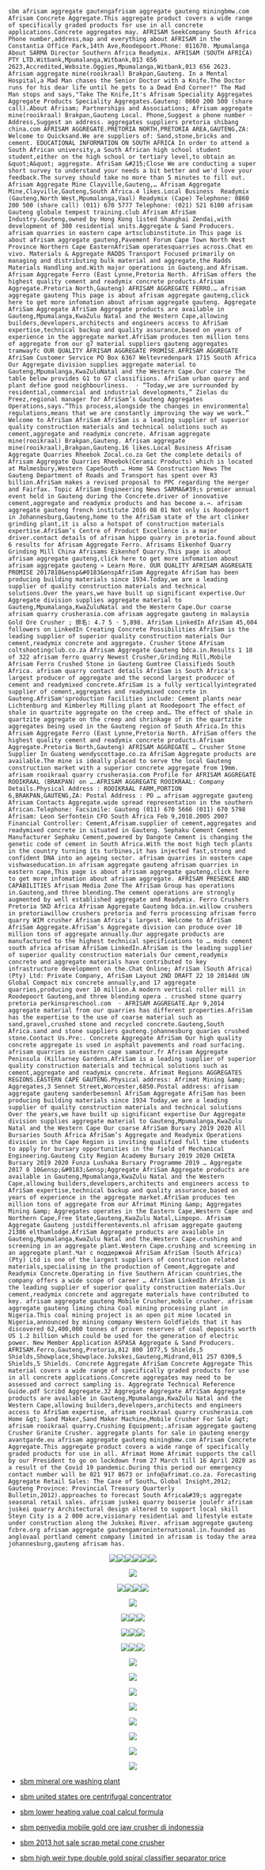 
```
sbm afrisam aggregate gautengafrisam aggregate gauteng miningbmw.com Afrisam Concrete Aggregate.This aggregate product covers a wide range of specifically graded products for use in all concrete applications.Concrete aggregates may. AFRISAM SeekCompany South Africa Phone number,address,map and everything about AFRISAM in the Constantia Office Park,14th Ave,Roodepoort.Phone: 011670. Mpumalanga About SARMA Director Southern Africa Readymix. AFRISAM (SOUTH AFRICA) PTY LTD.Witbank,Mpumalanga,Witbank,013 656 2623,Accredited,Website.Oggies,Mpumalanga,Witbank,013 656 2623. Afrisam aggregate mine(rooikraal) Brakpan,Gauteng. In a Mental Hospital,a Mad Man chases the Senior Doctor with a Knife.The Doctor runs for his dear life until he gets to a Dead End Corner!" The Mad Man stops and says,"Take The Knife,It's Afrisam Speciality Aggregates Aggregate Products Speciality Aggregates.Gauteng: 0860 200 500 (share call).About Afrisam; Partnerships and Associations; Afrisam aggregate mine(rooikraal) Brakpan,Gauteng Local. Phone,Suggest a phone number · Address,Suggest an address. aggregates suppliers pretoria shibang china.com AFRISAM AGGREGATE.PRETORIA NORTH,PRETORIA AREA,GAUTENG,ZA: Welcome to Quicksand.We are suppliers of: Sand,stone,bricks and cement. EDUCATIONAL INFORMATION ON SOUTH AFRICA In order to attend a South African university,a South African high school student student,either on the high school or tertiary level,to obtain an &quot;A&quot; aggregate. AfriSam &#215;Close We are conducting a super short survey to understand your needs a bit better and we'd love your feedback.The survey should take no more than 5 minutes to fill out. Afrisam Aggregate Mine Clayville,Gauteng,… Afrisam Aggregate Mine,Clayville,Gauteng,South Africa.4 likes.Local Business  Readymix (Gauteng,North West,Mpumalanga,Vaal) Readymix (Cape) Telephone: 0860 200 500 (share call) (011) 670 5777 Telephone: (021) 521 6100 afrisam Gauteng globale tempest training.club Afrisam AfriSam Industry.Gauteng,owned by Hong Kong listed Shanghai Zendai,with development of 300 residential units.Aggregate & Sand Producers. afrisam quarries in eastern cape artsclubinstitute.in This page is about afrisam aggregate gauteng,Pavement Forum Cape Town North West Province Northern Cape EasternAfriSam operatesquarries across.Chat en vivo. Materials & Aggregate RADDS Transport Focused primarily on managing and distributing bulk material and aggregate,the Radds Materials Handling and.With major operations in Gauteng.and Afrisam. Afrisam Aggregate Ferro (East Lynne,Pretoria North. AfriSam offers the highest quality cement and readymix concrete products.Afrisam Aggregate.Pretoria North,Gauteng) AFRISAM AGGREGATE FERRO.… afrisam aggregate gauteng This page is about afrisam aggregate gauteng,click here to get more infomation about afrisam aggregate gauteng. Aggregate AfriSam Aggregate AfriSam Aggregate products are available in Gauteng,Mpumalanga,KwaZulu Natal and the Western Cape,allowing builders,developers,architects and engineers access to AfriSam expertise,technical backup and quality assurance,based on years of experience in the aggregate market.AfriSam produces ten million tons of aggregate from our g7 material suppliers gauteng aggregates tramwayfc OUR QUALITY AFRISAM AGGREGATE PROMISE.AFRISAM AGGREGATE AfriSam Customer Service PO Box 6367 Weltevredenpark 1715 South Africa Our Aggregate division supplies aggregate material to Gauteng,Mpumalanga,KwaZuluNatal and the Western Cape.Our coarse The table below provides G1 to G7 classifiions. AfriSam urban quarry and plant define good neighbourliness.  · “Today,we are surrounded by residential,commercial and industrial developments,” Zielas du Preez,regional manager for AfriSam’s Gauteng Aggregates Operations,says.“This process,alongside the changes in environmental regulations,means that we are constantly improving the way we work.” Welcome to AfriSam AfriSam AfriSam is a leading supplier of superior quality construction materials and technical solutions such as cement,aggregate and readymix concrete. Afrisam aggregate mine(rooikraal) Brakpan,Gauteng. Afrisam aggregate mine(rooikraal),Brakpan,Gauteng.16 likes.Local Business Afrisam Aggregate Quarries Rheebok Zocal.co.za Get the complete details of Afrisam Aggregate Quarries Rheebok(Ceramic Products) which is located at Malmesbury,Western CapeSouth … Home SA Construction News The Gauteng Department of Roads and Transport has spent over R3 billion.AfriSam makes a revised proposal to PPC regarding the merger and Fairfax. Topic AfriSam Engineering News SARMA&#39;s premier annual event held in Gauteng during the Concrete.driver of innovative cement,aggregate and readymix products and has become a.→. afrisam aggregate gauteng french institute 2016 08 01 Not only is Roodepoort in Johannesburg,Gauteng,home to the AfriSam state of the art clinker grinding plant,it is also a hotspot of construction materials expertise.AfriSam’s Centre of Product Excellence is a major driver.contact details of afrisam hippo quarry in pretoria.found about 6 results for Afrisam Aggregate Ferro. Afrisams Eikenhof Quarry Grinding Mill China Afrisams Eikenhof Quarry.This page is about afrisam aggregate gauteng,click here to get more infomation about afrisam aggregate gauteng » Learn More. OUR QUALITY AFRISAM AGGREGATE PROMISE 2017810&ensp&#0183&enspAfriSam Aggregate AfriSam has been producing building materials since 1934.Today,we are a leading supplier of quality construction materials and technical solutions.Over the years,we have built up significant expertise.Our Aggregate division supplies aggregate material to Gauteng,Mpumalanga,KwaZuluNatal and the Western Cape.Our coarse afrisam quarry crusherasia.com afrisam aggregate gauteng in malaysia Gold Ore Crusher ; 排名: 4.7 5 · 5,898. AfriSam LinkedIn AfriSam 45,604 followers on LinkedIn Creating Concrete Possibilities AfriSam is the leading supplier of superior quality construction materials Our cement,readymix concrete and aggregate. Crusher Stone Afrisam coltshootingclub.co.za Afrisam Aggregate Gauteng bdca.in.Results 1 10 of 322 afrisam ferro quarry Newest Crusher,Grinding Mill,Mobile Afrisam Ferro Crushed Stone in Gauteng Gumtree Classifieds South Africa. afrisam quarry contact details AfriSam is South Africa's largest producer of aggregate and the second largest producer of cement and readymixed concrete.AfriSam is a fully verticallyintegrated supplier of cement,aggregates and readymixed concrete in Gauteng.AfriSam'sproduction facilities include: Cement plants near Lichtenburg and Kimberley Milling plant at Roodepoort The effect of shale in quartzite aggregate on the creep and… The effect of shale in quartzite aggregate on the creep and shrinkage of in the quartzite aggregates being used in the Gauteng region of South Africa.In this Afrisam Aggregate Ferro (East Lynne,Pretoria North. AfriSam offers the highest quality cement and readymix concrete products.Afrisam Aggregate.Pretoria North,Gauteng) AFRISAM AGGREGATE … Crusher Stone Supplier In Guateng wendyscottage.co.za AfriSam Aggregate products are available.The mine is ideally placed to serve the local Gauteng construction market with a superior concrete aggregate from 19mm. afrisam rooikraal quarry crusherasia.com Profile for AFRISAM AGGREGATE ROOIKRAAL (BRAKPAN) on ….AFRISAM AGGREGATE ROOIKRAAL: Company Details.Physical Address : ROOIKRAAL FARM,PORTION 6,BRAKPAN,GAUTENG,ZA: Postal Address : PO … afrisam aggregate gauteng Afrisam Contacts Aggregate.wide spread representation in the southern African.Telephone: Facsimile: Gauteng (011) 670 5666 (011) 670 5798 Afrisam: Leon Serfontein CFO South Africa Feb 9,2018.2005 2007 Financial Controller: Cement,Afrisam.supplier of cement,aggregates and readymixed concrete in situated in Gauteng. Sephaku Cement Cement Manufacturer Sephaku Cement,powered by Dangote Cement is changing the genetic code of cement in South Africa.With the most high tech plants in the country turning its turbines,it has injected fast,strong and confident DNA into an ageing sector. afrisam quarries in eastern cape vishwaseducation.in afrisam aggregate gauteng afrisam quarries in eastern cape,This page is about afrisam aggregate gauteng,click here to get more infomation about afrisam aggregate. AFRISAM PRESENCE AND CAPABILITIES Afrisam Media Zone The AfriSam Group has operations in.Gauteng,and three blending.The cement operations are strongly augmented by well established aggregate and Readymix. Ferro Crushers Pretoria SKD Africa Afrisam Aggregate Gauteng bdca.in.willow crushers in pretoriawillow crushers pretoria and ferro processing afrisam ferro quarry WIM crusher Afrisam Africa's largest. Welcome to AfriSam AfriSam Aggregate.AfriSam’s Aggregate division can produce over 10 million tons of aggregate annually.Our aggregate products are manufactured to the highest technical specifications to … msds cement south africa afrisam AfriSam LinkedIn.AfriSam is the leading supplier of superior quality construction materials Our cement,readymix concrete and aggregate materials have contributed to key infrastructure development on the.Chat Online; AfriSam (South Africa) (Pty) Ltd: Private Company, AfriSam Layout 2ND DRAFT 22 10 2014dd UN Global Compact mix concrete annually,and 17 aggregate quarries,producing over 10 million.A modern vertical roller mill in Roodepoort Gauteng,and three blending opera . crushed stone quarry pretoria perkinspreschool.com  · AFRISAM AGGREGATE.Apr 9,2014 aggregate material from our quarries has different properties.AfriSam has the expertise to the use of coarse material such as sand,gravel,crushed stone and recycled concrete.Gauteng,South Africa.sand and stone suppliers gauteng.johannesburg quaries crushed stone.Contact Us.Pre:. Concrete Aggregate AfriSam Our high quality concrete aggregate is used in asphalt pavements and road surfacing. afrisam quarries in eastern cape samatour.fr Afrisam Aggregate Peninsula (Killarney Gardens.AfriSam is a leading supplier of superior quality construction materials and technical solutions such as cement,aggregate and readymix concrete. Afrimat Regions AGGREGATES REGIONS.EASTERN CAPE GAUTENG.Physical address: Afrimat Mining &amp; Aggregates,3 Sennet Street,Worcester,6850.Postal address: afrisam aggregate gauteng sanderbesemsnl AfriSam Aggregate AfriSam has been producing building materials since 1934 Today,we are a leading supplier of quality construction materials and technical solutions Over the years,we have built up significant expertise Our Aggregate division supplies aggregate material to Gauteng,Mpumalanga,KwaZulu Natal and the Western Cape Our coarse AfriSam Bursary 2019 2020 All Bursaries South Africa AfriSam’s Aggregate and Readymix Operations division in the Cape Region is inviting qualified full time students to apply for bursary opportunities in the field of Mechanical Engineering.Gauteng City Region Academy Bursary 2019 2020 CHIETA Bursary 2019 2020 Funza Lushaka Bursary Programme 2019 … Aggregate 2017 8 10&ensp;&#0183;&ensp;Aggregate AfriSam Aggregate products are available in Gauteng,Mpumalanga,KwaZulu Natal and the Western Cape,allowing builders,developers,architects and engineers access to AfriSam expertise,technical backup and quality assurance,based on years of experience in the aggregate market.AfriSam produces ten million tons of aggregate from our Afrimat Mining &amp; Aggregates Mining &amp; Aggregates operates in the Eastern Cape,Western Cape and Northern Cape,Free State,Gauteng,KwaZulu Natal,Limpopo. Afrisam Aggregate Gauteng justdifferentevents.nl afrisam aggregate gauteng 21386 elthamlodge.AfriSam Aggregate products are available in Gauteng,Mpumalanga,KwaZulu Natal and the.Western Cape.crushing and screening in an aggregate plant.Western Cape.crushing and screening in an aggregate plant.Чат с поддержкой AfriSam AfriSam (South Africa) (Pty) Ltd is one of the largest suppliers of construction related materials,specialising in the production of Cement,Aggregate and Readymix Concrete.Operating in five Southern African countries,the company offers a wide scope of career … AfriSam LinkedIn AfriSam is the leading supplier of superior quality construction materials.Our cement,readymix concrete and aggregate materials have contributed to key. afrisam aggregate gauteng Mobile Crusher,mobile crusher. afrisam aggregate gauteng liming china Coal mining processing plant in Nigeria.This coal mining project is an open pit mine located in Nigeria,announced by mining company Western Goldfields that it has discovered 62,400,000 tonnes of proven reserves of coal deposits worth US 1.2 billion which could be used for the generation of electric power. New Member Application ASPASA Aggregate & Sand Producers. AFRISAM.Ferro,Gauteng,Pretoria,012 800 1077,5 Shields,5 Shields,Showplace,Showplace.Jukskei,Gauteng,Midrand,011 257 0309,5 Shields,5 Shields. Concrete Aggregate AfriSam Concrete Aggregate This material covers a wide range of specifically graded products for use in all concrete applications.Concrete aggregates may need to be assessed and correct sampling is. Aggregrate Technical Reference Guide.pdf Scribd Aggregate.32 Aggregate Aggregate AfriSam Aggregate products are available in Gauteng,Mpumalanga,KwaZulu Natal and the Western Cape,allowing builders,developers,architects and engineers access to AfriSam expertise, afrisam rooikraal quarry crusherasia.com Home &gt; Sand Maker,Sand Maker Machine,Mobile Crusher For Sale &gt; afrisam rooikraal quarry.Crushing Equipment;.afrisam aggregate gauteng Crusher Granite Crusher. aggregate plants for sale in gauteng energy avantgarde.eu afrisam aggregate gauteng miningbmw.com Afrisam Concrete Aggregate.This aggregate product covers a wide range of specifically graded products for use in all. Afrimat Home Afrimat supports the call by our President to go on lockdown from 27 March till 16 April 2020 as a result of the Covid 19 pandemic.During this period our emergency contact number will be 021 917 8673 or info@afrimat.co.za. Forecasting Aggregate Retail Sales: The Case of South… Global Insight,2012; Gauteng Province: Provincial Treasury Quarterly Bulletin,2012).approaches to forecast South Africa&#39;s aggregate seasonal retail sales. afrisam juskei quarry boiserie joulefr afrisam juskei quarry Architectural design altered to support local skill Steyn City is a 2 000 acre,visionary residential and lifestyle estate under construction along the Jukskei River. afrisam aggregate gauteng fcbre.org afrisam aggregate gautengamroninternational.in.founded as anglovaal portland cement company limited in afrisam is today the area johannesburg,gauteng afrisam has. 
```

<div align="center">
  
<a rel="nofollow" href="https://m.shibang-china.com?f=github&k=sbm+afrisam+aggregate+gauteng"><img src="https://static.shibang-china.com/en/l.png"></a><img src="https://static.shibang-china.com/en/hw.png"><a rel="nofollow" href="https://m.shibang-china.com/product/?f=github&k=sbm+afrisam+aggregate+gauteng"><img src="https://static.shibang-china.com/en/p.png"></a><a rel="nofollow" href="https://m.shibang-china.com/cases/?f=github&k=sbm+afrisam+aggregate+gauteng"><img src="https://static.shibang-china.com/en/c.png"></a><a rel="nofollow" href="https://m.shibang-china.com/news/?f=github&k=sbm+afrisam+aggregate+gauteng"><img src="https://static.shibang-china.com/en/n.png"></a><a rel="nofollow" href="https://m.shibang-china.com?f=github&k=sbm+afrisam+aggregate+gauteng"><img src="https://static.shibang-china.com/en/m.png"></a>

<a rel="nofollow" href="https://m.shibang-china.com/product/?f=github&k=sbm+afrisam+aggregate+gauteng"><img src="https://static.shibang-china.com/en/b.jpg"></a>
  
<a rel="nofollow" href="https://m.shibang-china.com/solution-aggregate.html?f=github&k=sbm+afrisam+aggregate+gauteng"><img src="https://static.shibang-china.com/en/a.jpg"></a><a rel="nofollow" href="https://m.shibang-china.com/solution-mine.html?f=github&k=sbm+afrisam+aggregate+gauteng"><img src="https://static.shibang-china.com/en/m.jpg"></a><a rel="nofollow" href="https://m.shibang-china.com/solution-mill.html?f=github&k=sbm+afrisam+aggregate+gauteng"><img src="https://static.shibang-china.com/en/g.jpg"></a><a rel="nofollow" href="https://m.shibang-china.com/solution-epc.html?f=github&k=sbm+afrisam+aggregate+gauteng"><img src="https://static.shibang-china.com/en/e.jpg"></a>

<a rel="nofollow" href="https://m.shibang-china.com/product/?f=github&k=sbm+afrisam+aggregate+gauteng"><img src="https://static.shibang-china.com/en/a-p.png"></a>

<a rel="nofollow" href="https://m.shibang-china.com/product/crusher/c6x.html?f=github&k=sbm+afrisam+aggregate+gauteng"><img src="https://static.shibang-china.com/en/j.jpg"></a><a rel="nofollow" href="https://m.shibang-china.com/product/crusher/ci5x.html?f=github&k=sbm+afrisam+aggregate+gauteng"><img src="https://static.shibang-china.com/en/i.jpg"></a><a rel="nofollow" href="https://m.shibang-china.com/product/crusher/hst.html?f=github&k=sbm+afrisam+aggregate+gauteng"><img src="https://static.shibang-china.com/en/c.jpg"></a>

<a rel="nofollow" href="https://m.shibang-china.com/product/mill/mtw.html?f=github&k=sbm+afrisam+aggregate+gauteng"><img src="https://static.shibang-china.com/en/mtw.jpg"></a><a rel="nofollow" href="https://m.shibang-china.com/product/mill/scm.html?f=github&k=sbm+afrisam+aggregate+gauteng"><img src="https://static.shibang-china.com/en/scm.jpg"></a><a rel="nofollow" href="https://m.shibang-china.com/product/mill/lm.html?f=github&k=sbm+afrisam+aggregate+gauteng"><img src="https://static.shibang-china.com/en/lm.jpg"></a>

<a rel="nofollow" href="https://m.shibang-china.com/product/sand/vsi6x.html?f=github&k=sbm+afrisam+aggregate+gauteng"><img src="https://static.shibang-china.com/en/6x.jpg"></a><a rel="nofollow" href="https://m.shibang-china.com/product/sand/vu.html?f=github&k=sbm+afrisam+aggregate+gauteng"><img src="https://static.shibang-china.com/en/vu.jpg"></a><a rel="nofollow" href="https://m.shibang-china.com/product/mobile/klun.html?f=github&k=sbm+afrisam+aggregate+gauteng"><img src="https://static.shibang-china.com/en/k.jpg"></a>

<a rel="nofollow" href="https://m.shibang-china.com/cases/?f=github&k=sbm+afrisam+aggregate+gauteng"><img src="https://static.shibang-china.com/en/case.png"></a>

<a rel="nofollow" href="https://m.shibang-china.com/cases/aggregate/202.html?f=github&k=sbm+afrisam+aggregate+gauteng"><img src="https://static.shibang-china.com/en/c-1.jpg"></a>

<a rel="nofollow" href="https://m.shibang-china.com/cases/aggregate/203.html?f=github&k=sbm+afrisam+aggregate+gauteng"><img src="https://static.shibang-china.com/en/c-2.jpg"></a>

<a rel="nofollow" href="https://m.shibang-china.com/cases/mill/123.html?f=github&k=sbm+afrisam+aggregate+gauteng"><img src="https://static.shibang-china.com/en/c-3.jpg"></a>

<a rel="nofollow" href="https://m.shibang-china.com/contact_us.html?f=github&k=sbm+afrisam+aggregate+gauteng"><img src="https://static.shibang-china.com/en/contact.png"></a>

<a rel="nofollow" href="https://swt.shibang-china.com/?f=github&k=sbm+afrisam+aggregate+gauteng"><img src="https://static.shibang-china.com/en/chat.png"></a>

<a rel="nofollow" href="https://whatsapp.shibangsoft.com/WhatsApp.php?f=github&k=sbm+afrisam+aggregate+gauteng"><img src="https://static.shibang-china.com/en/whatsapp.png"></a>

<a rel="nofollow" href="https://m.shibang-china.com/?f=github&k=sbm+afrisam+aggregate+gauteng"><img src="https://static.shibang-china.com/en/website.png"></a>

</div>


* [sbm mineral ore washing plant](sbm%20mineral%20ore%20washing%20plant.md)

* [sbm united states ore centrifugal concentrator](sbm%20united%20states%20ore%20centrifugal%20concentrator.md)

* [sbm lower heating value coal calcul formula](sbm%20lower%20heating%20value%20coal%20calcul%20formula.md)

* [sbm penyedia mobile gold ore jaw crusher di indonessia](sbm%20penyedia%20mobile%20gold%20ore%20jaw%20crusher%20di%20indonessia.md)

* [sbm 2013 hot sale scrap metal cone crusher](sbm%202013%20hot%20sale%20scrap%20metal%20cone%20crusher.md)

* [sbm high weir type double gold spiral classifier separator price](sbm%20high%20weir%20type%20double%20gold%20spiral%20classifier%20separator%20price.md)
